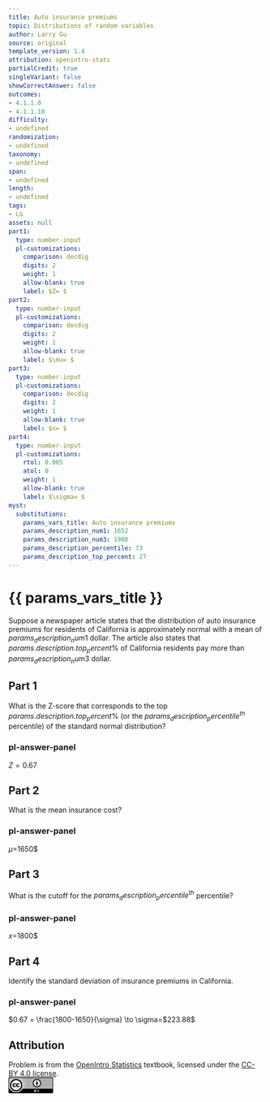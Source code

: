 ```yaml
---
title: Auto insurance premiums
topic: Distributions of random variables
author: Larry Gu
source: original
template_version: 1.4
attribution: openintro-stats
partialCredit: true
singleVariant: false
showCorrectAnswer: false
outcomes:
- 4.1.1.0
- 4.1.1.10
difficulty:
- undefined
randomization:
- undefined
taxonomy:
- undefined
span:
- undefined
length:
- undefined
tags:
- LG
assets: null
part1:
  type: number-input
  pl-customizations:
    comparison: decdig
    digits: 2
    weight: 1
    allow-blank: true
    label: $Z= $
part2:
  type: number-input
  pl-customizations:
    comparison: decdig
    digits: 2
    weight: 1
    allow-blank: true
    label: $\mu= $
part3:
  type: number-input
  pl-customizations:
    comparison: decdig
    digits: 2
    weight: 1
    allow-blank: true
    label: $x= $
part4:
  type: number-input
  pl-customizations:
    rtol: 0.005
    atol: 0
    weight: 1
    allow-blank: true
    label: $\sigma= $
myst:
  substitutions:
    params_vars_title: Auto insurance premiums
    params_description_num1: 1652
    params_description_num3: 1908
    params_description_percentile: 73
    params_description_top_percent: 27
---
```

# {{ params_vars_title }}
Suppose a newspaper article states that the distribution of auto insurance premiums for residents of California is approximately normal with a mean of ${{ params_description_num1 }}$ dollar. The article also states that ${{params.description.top_percent}}$% of California residents pay more than ${{ params_description_num3 }}$ dollar.

## Part 1

What is the Z-score that corresponds to the top ${{params.description.top_percent}}$% (or the ${{params_description_percentile}}^{th}$ percentile) of the standard normal distribution?

### pl-answer-panel

$Z=0.67$

## Part 2

What is the mean insurance cost?

### pl-answer-panel

$\mu=$1650$

## Part 3

What is the cutoff for the ${{params_description_percentile}}^{th}$ percentile?

### pl-answer-panel

$x=$1800$

## Part 4

Identify the standard deviation of insurance premiums in California.

### pl-answer-panel

$0.67 = \frac{1800-1650}{\sigma} \to \sigma=$223.88$

## Attribution

Problem is from the [OpenIntro Statistics](https://openintro.org/book/os/) textbook, licensed under the [CC-BY 4.0 license](https://creativecommons.org/licenses/by/4.0/).<br>![Image representing the Creative Commons 4.0 BY license.](https://raw.githubusercontent.com/firasm/bits/master/by.png)